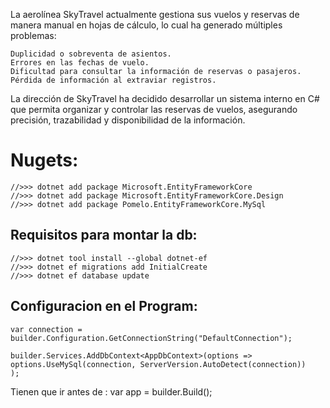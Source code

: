 La aerolínea SkyTravel actualmente gestiona sus vuelos y reservas de manera manual en hojas de cálculo, lo cual ha generado múltiples problemas:

    Duplicidad o sobreventa de asientos.
    Errores en las fechas de vuelo.
    Dificultad para consultar la información de reservas o pasajeros.
    Pérdida de información al extraviar registros.

La dirección de SkyTravel ha decidido desarrollar un sistema interno en C# que permita organizar y controlar las reservas de vuelos, asegurando precisión, trazabilidad y disponibilidad de la información.

# Nugets:

    //>>> dotnet add package Microsoft.EntityFrameworkCore
    //>>> dotnet add package Microsoft.EntityFrameworkCore.Design
    //>>> dotnet add package Pomelo.EntityFrameworkCore.MySql

## Requisitos para montar la db:
    //>>> dotnet tool install --global dotnet-ef
    //>>> dotnet ef migrations add InitialCreate
    //>>> dotnet ef database update

## Configuracion en el Program:
    var connection = builder.Configuration.GetConnectionString("DefaultConnection");
    
    builder.Services.AddDbContext<AppDbContext>(options =>
    options.UseMySql(connection, ServerVersion.AutoDetect(connection))
    );

Tienen que ir antes de : var app = builder.Build();